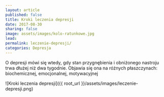 ```yaml
---
layout: article
published: false
title: Kroki leczenia depresji
date: 2017-08-30
sharing: false
image: assets/images/kolo-ratunkowe.jpg
lead: 
permalink: leczenie-depresji/
categories: Depresja
---
```


O depresji mówi się wtedy, gdy stan przygnębienia i obniżonego nastroju trwa dłużej niż dwa tygodnie. Objawia się ona na
różnych płaszczynach: biochemicznej, emocjonalnej, motywacyjnej

![Kroki leczenia depresji]({{ root_url }}/assets/images/leczenie-depresji.png)
